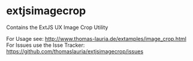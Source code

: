 extjsimagecrop
==============

Contains the ExtJS UX Image Crop Utility

For Usage see: http://www.thomas-lauria.de/extamples/image_crop.html
For Issues use the Isse Tracker: https://github.com/thomaslauria/extjsimagecrop/issues
